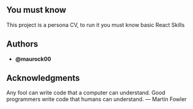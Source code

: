 ## You must know

This project is a persona CV, to run it you must know basic React Skills

## Authors

- **@maurock00**

## Acknowledgments

Any fool can write code that a computer can understand. Good programmers write code that humans can understand. ― Martin Fowler

